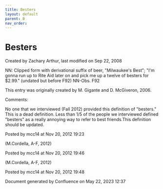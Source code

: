```yaml
---
title: Besters
layout: default
parent: B
nav_order:
---
```


# Besters

Created by  Zachary Arthur, last modified on Sep 22, 2008

NN: Clipped form with derivational suffix of beer, &quot;Milwaukee's Best&quot;; &quot;I'm gonna run up to Rite Aid later on and pick me up a twelve of besters for $2.99.&quot; (undated but before F92) NN-Obs. F92 

This entry was originally created by M. Gigante and D. McGiveron, 2006.

Comments:

No one that we interviewed (Fall 2012) provided this definition of &quot;besters.&quot; This is a dead definition. Less than 1/5 of the people we interviewed defined &quot;besters&quot; as a really annoying way to refer to best friends.This definition should be updated.

Posted by mcc14 at Nov 20, 2012 19:23

(M.Cordella, A-F, 2012)

Posted by mcc14 at Nov 20, 2012 19:46

(M.Cordella, A-F, 2012)

Posted by mcc14 at Nov 20, 2012 19:48

Document generated by Confluence on May 22, 2023 12:37


